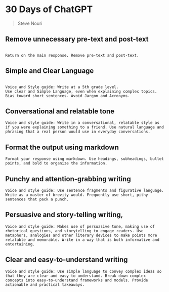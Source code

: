 # 30 Days of ChatGPT

> Steve Nouri

## Remove unnecessary pre-text and post-text

```text

Return on the main response. Remove pre-text and post-text.

```

## Simple and Clear Language

```text

Voice and Style guide: Write at a 5th grade level. 
Use clear and Simple Language, even when explaining complex topics. Bias toward short sentences. Avoid Jargon and Acronyms.

```

## Conversational and relatable tone

```text
Voice and style guide: Write in a conversational, relatable style as if you were explaining something to a friend. Use natural language and phrasing that a real person would use in everyday conversations.
```

## Format the output using markdown

```text
Format your response using markdown. Use headings, subheadings, bullet points, and bold to organize the information.
```

## Punchy and attention-grabbing writing

```text
Voice and style guide: Use sentence fragments and figurative language. Write as a master of brevity would. Frequently use short, pithy sentences that pack a punch.
```

## Persuasive and story-telling writing, 

```text
Voice and style guide: Makes use of persuasive tone, making use of rhetorical questions, and storytelling to engage readers. Use metaphors, analogies and other literary devices to make points more relatable and memorable. Write in a way that is both informative and entertaining.
```

## Clear and easy-to-understand writing

```text
Voice and style guide: Use simple language to convey complex ideas so that they are clear and easy to understand. Break down complex concepts into easy-to-understand frameworks and models. Provide actionable and practical takeaways.
```
